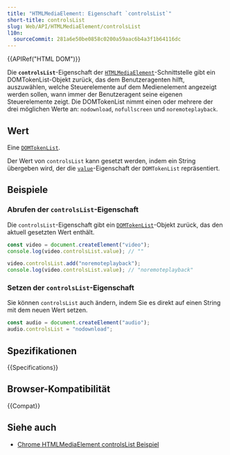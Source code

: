 ```yaml
---
title: "HTMLMediaElement: Eigenschaft `controlsList`"
short-title: controlsList
slug: Web/API/HTMLMediaElement/controlsList
l10n:
  sourceCommit: 281a6e50be0858c0200a59aac6b4a3f1b64116dc
---
```


{{APIRef("HTML DOM")}}

Die **`controlsList`**-Eigenschaft der
[`HTMLMediaElement`](/de/docs/Web/API/HTMLMediaElement)-Schnittstelle gibt ein DOMTokenList-Objekt zurück, das dem Benutzeragenten hilft, auszuwählen, welche Steuerelemente auf dem Medienelement angezeigt werden sollen, wann immer der Benutzeragent seine eigenen Steuerelemente zeigt. Die DOMTokenList nimmt einen oder mehrere der drei möglichen Werte an: `nodownload`, `nofullscreen` und `noremoteplayback`.

## Wert

Eine [`DOMTokenList`](/de/docs/Web/API/DOMTokenList).

Der Wert von `controlsList` kann gesetzt werden, indem ein String übergeben wird, der die [`value`](/de/docs/Web/API/DOMTokenList/value)-Eigenschaft der `DOMTokenList` repräsentiert.

## Beispiele

### Abrufen der `controlsList`-Eigenschaft

Die `controlsList`-Eigenschaft gibt ein [`DOMTokenList`](/de/docs/Web/API/DOMTokenList)-Objekt zurück, das den aktuell gesetzten Wert enthält.

```js
const video = document.createElement("video");
console.log(video.controlsList.value); // ""

video.controlsList.add("noremoteplayback");
console.log(video.controlsList.value); // "noremoteplayback"
```

### Setzen der `controlsList`-Eigenschaft

Sie können `controlsList` auch ändern, indem Sie es direkt auf einen String mit dem neuen Wert setzen.

```js
const audio = document.createElement("audio");
audio.controlsList = "nodownload";
```

## Spezifikationen

{{Specifications}}

## Browser-Kompatibilität

{{Compat}}

## Siehe auch

- [Chrome HTMLMediaElement controlsList Beispiel](https://googlechrome.github.io/samples/media/controlslist.html)
